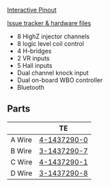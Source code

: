 [Interactive Pinout](https://rusefi.com/docs/pinouts/hellen/alphax-8chan/)

[Issue tracker & hardware files](https://github.com/rusefi/alphax-8chan)




* 8 HighZ injector channels
* 8 logic level coil control
* 4 H-bridges
* 2 VR inputs
* 5 Hall inputs
* Dual channel knock input
* Dual on-board WBO controller
* Bluetooth


## Parts

|   |  TE |  
|---|---|
|A Wire    | [4-1437290-0](https://www.te.com/usa-en/product-4-1437290-0.html)  | 
|B Wire   | [3-1437290-7](https://www.te.com/usa-en/product-3-1437290-7.html)  |   
|C Wire   |[4-1437290-1](https://www.te.com/usa-en/product-4-1437290-1.html)   | 
|D Wire   | [3-1437290-8](https://www.te.com/usa-en/product-3-1437290-8.html)  | 


